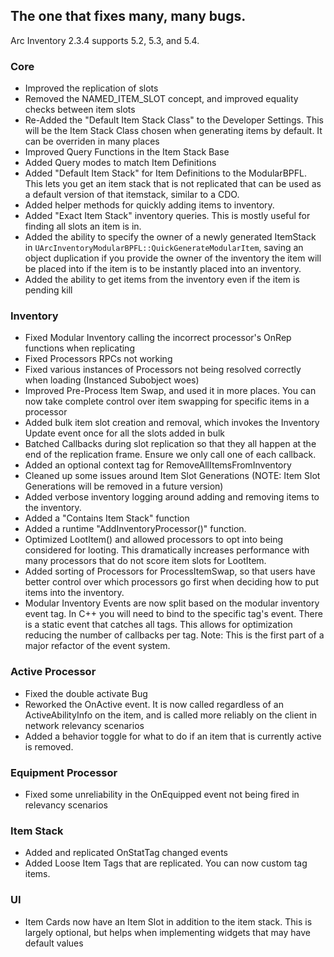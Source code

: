 ## The one that fixes many, many bugs.  

Arc Inventory 2.3.4 supports 5.2, 5.3, and 5.4.  

### Core

* Improved the replication of slots
* Removed the NAMED_ITEM_SLOT concept, and improved equality checks between item slots
* Re-Added the "Default Item Stack Class" to the Developer Settings.  This will be the Item Stack Class chosen when generating items by default.  It can be overriden in many places
* Improved Query Functions in the Item Stack Base
* Added Query modes to match Item Definitions
* Added "Default Item Stack" for Item Definitions to the ModularBPFL.  This lets you get an item stack that is not replicated that can be used as a default version of that itemstack, similar to a CDO.  
* Added helper methods for quickly adding items to inventory.
* Added "Exact Item Stack" inventory queries.  This is mostly useful for finding all slots an item is in.  
* Added the ability to specify the owner of a newly generated ItemStack in `UArcInventoryModularBPFL::QuickGenerateModularItem`, saving an object duplication if you provide the owner of the inventory the item will be placed into if the item is to be instantly placed into an inventory.
* Added the ability to get items from the inventory even if the item is pending kill

### Inventory

* Fixed Modular Inventory calling the incorrect processor's OnRep functions when replicating
* Fixed Processors RPCs not working
* Fixed various instances of Processors not being resolved correctly when loading (Instanced Subobject woes)
* Improved Pre-Process Item Swap, and used it in more places.  You can now take complete control over item swapping for specific items in a processor
* Added bulk item slot creation and removal, which invokes the Inventory Update event once for all the slots added in bulk
* Batched Callbacks during slot replication so that they all happen at the end of the replication frame.  Ensure we only call one of each callback.
* Added an optional context tag for RemoveAllItemsFromInventory  
* Cleaned up some issues around Item Slot Generations (NOTE: Item Slot Generations will be removed in a future version)
* Added verbose inventory logging around adding and removing items to the inventory.  
* Added a "Contains Item Stack" function
* Added a runtime "AddInventoryProcessor()" function.
* Optimized LootItem() and allowed processors to opt into being considered for looting.  This dramatically increases performance with many processors that do not score item slots for LootItem.
* Added sorting of Processors for ProcessItemSwap, so that users have better control over which processors go first when deciding how to put items into the inventory.
* Modular Inventory Events are now split based on the modular inventory event tag.  In C++ you will need to bind to the specific tag's event.  There is a static event that catches all tags.  This allows for optimization reducing the number of callbacks per tag.  Note: This is the first part of a major refactor of the event system.  

### Active Processor

* Fixed the double activate Bug
* Reworked the OnActive event.  It is now called regardless of an ActiveAbilityInfo on the item, and is called more reliably on the client in network relevancy scenarios
* Added a behavior toggle for what to do if an item that is currently active is removed.

### Equipment Processor

* Fixed some unreliability in the OnEquipped event not being fired in relevancy scenarios

### Item Stack

* Added and replicated OnStatTag changed events
* Added Loose Item Tags that are replicated.  You can now custom tag items.  

### UI

* Item Cards now have an Item Slot in addition to the item stack.  This is largely optional, but helps when implementing widgets that may have default values
